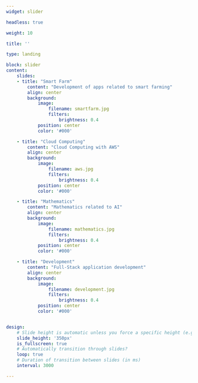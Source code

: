 ```yaml
---
widget: slider

headless: true

weight: 10

title: ''

type: landing

block: slider
content:
    slides:
    - title: "Smart Farm"
        content: "Development of apps related to smart farming"
        align: center
        background:
            image:
                filename: smartfarm.jpg
                filters:
                    brightness: 0.4
            position: center
            color: '#000'

    - title: "Cloud Computing"
        content: "Cloud Computing with AWS"
        align: center
        background:
            image:
                filename: aws.jpg
                filters:
                    brightness: 0.4
            position: center
            color: '#000'

    - title: "Mathematics"
        content: "Mathematics related to AI"
        align: center
        background:
            image:
                filename: mathematics.jpg
                filters:
                    brightness: 0.4
            position: center
            color: '#000'

    - title: "Development"
        content: "Full-Stack application development"
        align: center
        background:
            image:
                filename: development.jpg
                filters:
                    brightness: 0.4
            position: center
            color: '#000'


design:
    # Slide height is automatic unless you force a specific height (e.g. '400px')
    slide_height: '350px'
    is_fullscreen: true
    # Automatically transition through slides?
    loop: true
    # Duration of transition between slides (in ms)
    interval: 3000

---
```

